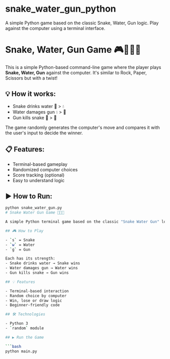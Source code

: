 # snake_water_gun_python
A simple Python game based on the classic Snake, Water, Gun logic. Play against the computer using a terminal interface.  
# Snake, Water, Gun Game 🎮🐍💧🔫

This is a simple Python-based command-line game where the player plays **Snake, Water, Gun** against the computer. It's similar to Rock, Paper, Scissors but with a twist!

## 💡 How it works:
- Snake drinks water 🐍 > 💧
- Water damages gun 💧 > 🔫
- Gun kills snake 🔫 > 🐍

The game randomly generates the computer's move and compares it with the user's input to decide the winner.

## 📋 Features:
- Terminal-based gameplay
- Randomized computer choices
- Score tracking (optional)
- Easy to understand logic

## ▶️ How to Run:
```bash
python snake_water_gun.py
# Snake Water Gun Game 🐍💧🔫

A simple Python terminal game based on the classic "Snake Water Gun" logic, similar to Rock Paper Scissors. The player competes against the computer.

## 🎮 How to Play

- `s` = Snake
- `w` = Water
- `g` = Gun

Each has its strength:
- Snake drinks water → Snake wins
- Water damages gun → Water wins
- Gun kills snake → Gun wins

## 💡 Features

- Terminal-based interaction
- Random choice by computer
- Win, lose or draw logic
- Beginner-friendly code

## 🛠️ Technologies

- Python 3
- `random` module

## ▶️ Run the Game

```bash
python main.py
